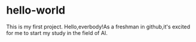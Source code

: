 # hello-world
This is my first project.
Hello,everbody!As a freshman in github,it's excited for me to start my study in the field of AI. 
